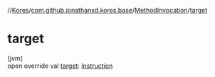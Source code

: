 //[Kores](../../../index.md)/[com.github.jonathanxd.kores.base](../index.md)/[MethodInvocation](index.md)/[target](target.md)

# target

[jvm]\
open override val [target](target.md): [Instruction](../../com.github.jonathanxd.kores/-instruction/index.md)
